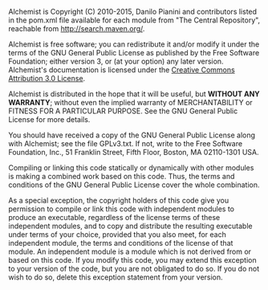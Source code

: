 Alchemist is Copyright (C) 2010-2015, Danilo Pianini and contributors listed in the pom.xml file available for each
module from "The Central Repository", reachable from http://search.maven.org/.

Alchemist is free software; you can redistribute it and/or modify it under the terms of the GNU General Public License
as published by the Free Software Foundation; either version 3, or (at your option) any later version.  Alchemist's
documentation is licensed under the [Creative Commons Attribution 3.0 License](http://creativecommons.org/licenses/by/3.0/).

Alchemist is distributed in the hope that it will be useful, but **WITHOUT ANY WARRANTY**; without even the implied
warranty of MERCHANTABILITY or FITNESS FOR A PARTICULAR PURPOSE.  See the GNU General Public License for more details.

You should have received a copy of the GNU General Public License along with Alchemist; see the file GPLv3.txt.  If
not, write to the Free Software Foundation, Inc., 51 Franklin Street, Fifth Floor, Boston, MA 02110-1301 USA.

Compiling or linking this code statically or dynamically with other modules is making a combined work based on this
code.  Thus, the terms and conditions of the GNU General Public License cover the whole combination.

As a special exception, the copyright holders of this code give you permission to compile or link this code with
independent modules to produce an executable, regardless of the license terms of these independent modules, and to copy
and distribute the resulting executable under terms of your choice, provided that you also meet, for each independent
module, the terms and conditions of the license of that module.  An independent module is a module which is not derived
from or based on this code.  If you modify this code, you may extend this exception to your version of the code, but
you are not obligated to do so.  If you do not wish to do so, delete this exception statement from your version.
